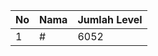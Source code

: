 | No | Nama            | Jumlah Level |
|----|-----------------|--------------|
| 1  | #    |    6052        |
